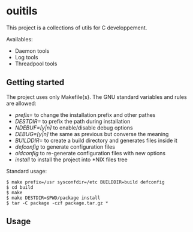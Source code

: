 # ouitils

This project is a collections of utils for C developpement.

Availables:
 - Daemon tools
 - Log tools
 - Threadpool tools

## Getting started

The project uses only Makefile{s}. The GNU standard variables and rules are allowed:
 - *prefix=<path>* to change the installation prefix and other pathes
 - *DESTDIR=<path>* to prefix the path during installation
 - *NDEBUF=[y|n]* to enable/disable debug options
 - *DEBUG=[y|n]* the same as previous but converse the meaning
 - *BUILDDIR=<path>* to create a build directory and generates files inside it
 - *defconfig* to generate configuration files
 - *oldconfig* to re-generate configuration files with new options
 - *install* to install the project into \*NIX files tree

Standard usage:
```shell
$ make prefix=/usr sysconfdir=/etc BUILDDIR=build defconfig
$ cd build
$ make
$ make DESTDIR=$PWD/package install
$ tar -C package -czf package.tar.gz *
```

## Usage


